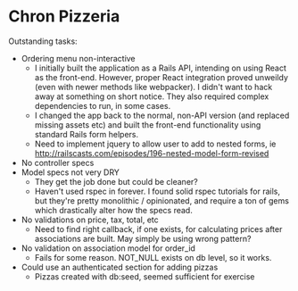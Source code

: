 # Chron Pizzeria

Outstanding tasks:

- Ordering menu non-interactive
  - I initially built the application as a Rails API, intending on using React as the front-end. However, proper React integration proved unweildy (even with newer methods like webpacker). I didn't want to hack away at something on short notice. They also required complex dependencies to run, in some cases.
  - I changed the app back to the normal, non-API version (and replaced missing assets etc) and built the front-end functionality using standard Rails form helpers.
  - Need to implement jquery to allow user to add to nested forms, ie http://railscasts.com/episodes/196-nested-model-form-revised
- No controller specs
- Model specs not very DRY
  - They get the job done but could be cleaner?
  - Haven't used rspec in forever. I found solid rspec tutorials for rails, but they're pretty monolithic / opinionated, and require a ton of gems which drastically alter how the specs read.
- No validations on price, tax, total, etc
  - Need to find right callback, if one exists, for calculating prices after associations are built. May simply be using wrong pattern?
- No validation on association model for order_id
  - Fails for some reason. NOT_NULL exists on db level, so it works.
- Could use an authenticated section for adding pizzas
  - Pizzas created with db:seed, seemed sufficient for exercise